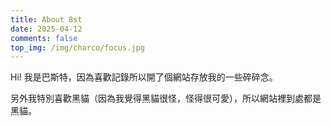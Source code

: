 ```yaml
---
title: About 8st
date: 2025-04-12
comments: false
top_img: /img/charco/focus.jpg
---
```


Hi! 我是巴斯特，因為喜歡記錄所以開了個網站存放我的一些碎碎念。

另外我特別喜歡黑貓（因為我覺得黑貓很怪，怪得很可愛），所以網站裡到處都是黑貓。